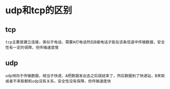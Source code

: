 # udp和tcp的区别

## tcp

    tcp主要是建立连接，类似于电话，需要A打电话然后B接电话才能在该条信道中传输数据，安全性有一定的保障，但传输速度慢

## udp

    udp倾向于传输数据，相当于快递，A把数据发出去之后就结束了，然后数据到了快递站，B来取或者不来取都和udp没有关系，安全性没有保障，但传输速度快